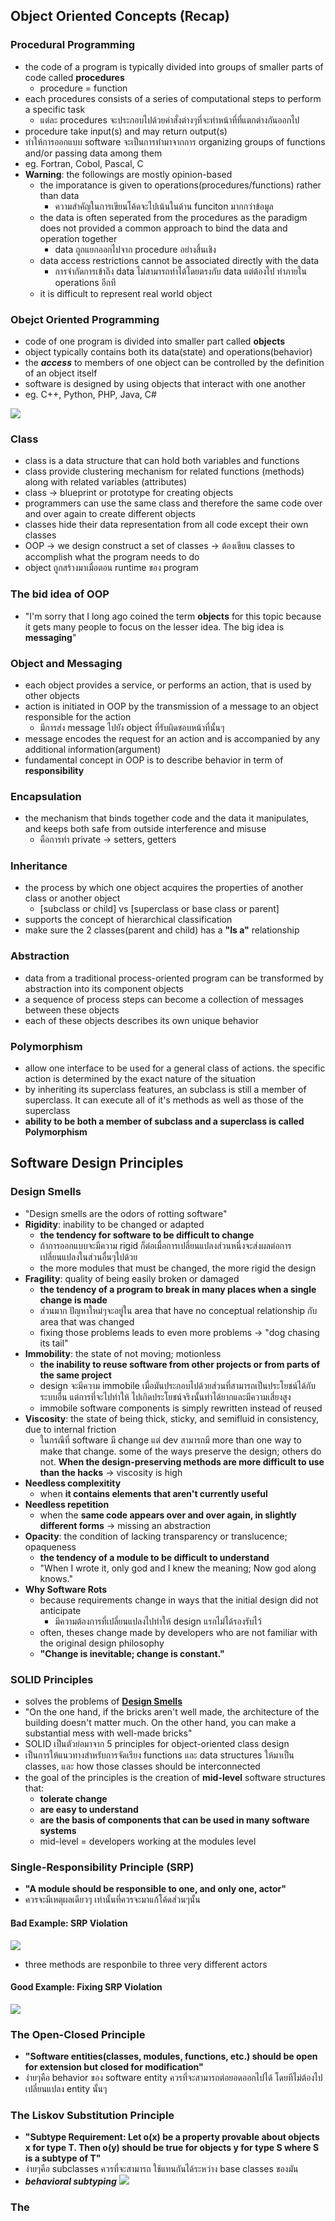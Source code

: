 ## Object Oriented Concepts (Recap)

### Procedural Programming
- the code of a program is typically divided into groups of smaller parts of code called **procedures**
  - procedure = function
- each procedures consists of a series of computational steps to perform a specific task
  - แต่ละ procedures จะประกอบไปด้วยคำสั่งต่างๆที่จะทำหน้าที่ที่แตกต่างกันออกไป
- procedure take input(s) and may return output(s)
- ทำให้การออกแบบ software จะเป็นการทำมาจากการ organizing groups of functions and/or passing data among them
- eg. Fortran, Cobol, Pascal, C
- **Warning**: the followings are mostly opinion-based
  - the imporatance is given to operations(procedures/functions) rather than data
    - ความสำคัญในการเขียนโค้ดจะไปเน้นในด้าน funciton มากกว่าข้อมูล
  - the data is often seperated from the procedures as the paradigm does not provided a common approach to bind the data and operation together
    - data ถูกแยกออกไปจาก procedure อย่างสิ้นเชิง
  - data access restrictions cannot be associated directly with the data
    - การจำกัดการเข้าถึง data ไม่สามารถทำได้โดยตรงกับ data แต่ต้องไป ทำภายใน operations อีกที
  - it is difficult to represent real world object

### Obejct Oriented Programming
- code of one program is divided into smaller part called **objects**
- object typically contains both its data(state) and operations(behavior)
- the ***access*** to members of one object can be controlled by the definition of an object itself
- software is designed by using objects that interact with one another
- eg. C++, Python, PHP, Java, C#

![](https://media.discordapp.net/attachments/1014398974649708624/1029589427254730802/unknown.png?width=1302&height=640)

### Class
- class is a data structure that can hold both variables and functions
- class provide clustering mechanism for related functions (methods) along with related variables (attributes)
- class -> blueprint or prototype for creating objects
- programmers can use the same class and therefore the same code over and over again to create different objects
- classes hide their data representation from all code except their own classes
- OOP -> we design construct a set of classes -> ต้องเขียน classes to accomplish what the program needs to do
- object ถูกสร้างมาเมื่อตอน runtime ของ program

### The bid idea of OOP
- "I'm sorry that I long ago coined the term **objects** for this topic because
 it gets many people to focus on the lesser idea. The big idea is **messaging**"

### Object and Messaging
- each object provides a service, or performs an action, that is used by other objects
- action is initiated in OOP by the transmission of a message to an object responsible for the action
  - มีการส่ง message ไปยัง object ที่รับผิดชอบหน้าที่นั้นๆ
- message encodes the request for an action and is accompanied by any additional information(argument)
- fundamental concept in OOP is to describe behavior in term of **responsibility**

### Encapsulation
- the mechanism that binds together code and the data it manipulates, and keeps both safe from outside interference and misuse
  - คือการทำ private -> setters, getters
### Inheritance
- the process by which one object acquires the properties of another class or another object
  - [subclass or child] vs [superclass or base class or parent]
- supports the concept of hierarchical classification
- make sure the 2 classes(parent and child) has a **"Is a"** relationship
### Abstraction
- data from a traditional process-oriented program can be transformed by abstraction into its component objects
- a sequence of process steps can become a collection of messages between these objects
- each of these objects describes its own unique behavior
### Polymorphism
- allow one interface to be used for a general class of actions.
the specific action is determined by the exact nature of the situation
- by inheriting its superclass features, an subclass is still a member of superclass. It
can execute all of it's methods as well as those of the superclass
- **ability to be both a member of subclass and a superclass is called Polymorphism**

## Software Design Principles

### Design Smells
- "Design smells are the odors of rotting software"
- **Rigidity**: inability to be changed or adapted
  - **the tendency for software to be difficult to change**
  - ถ้าการออกแบบจะมีความ rigid ก็ต่อเมื่อการเปลี่ยนแปลงส่วนหนึ่งจะส่งผลต่อการเปลี่ยนแปลงในส่วนอื่นๆไปด้วย
  - the more modules that must be changed, the more rigid the design
- **Fragility**: quality of being easily broken or damaged
  - **the tendency of a program to break in many places when a single change is made**
  - ส่วนมาก ปัญหาใหม่ๆจะอยู่ใน area that have no conceptual relationship กับ area that was changed
  - fixing those problems leads to even more problems -> "dog chasing its tail"
- **Immobility**: the state of not moving; motionless
  - **the inability to reuse software from other projects or from parts of the same project**
  - design จะมีความ immobile เมื่อมันประกอบไปด้วยส่วนที่สามารถเป็นประโยชน์ได้กับระบบอื่น แต่การที่จะไปทำให้
  ไปเกิดประโยชน์จริงนั้นทำได้ยากและมีความเสี่ยงสูง
  - immobile software components is simply rewritten instead of reused
- **Viscosity**: the state of being thick, sticky, and semifluid in consistency, due to internal friction
  - ในกรณีที่ software มี change แต่ dev สามารถมี more than one way to make that change. some of the ways preserve the design; others do not.
  **When the design-preserving methods are more difficult to use than the hacks** -> viscosity is high
- **Needless complexitity**
  - when **it contains elements that aren't currently useful**
- **Needless repetition**
  - when the **same code appears over and over again, in slightly different forms** -> missing an abstraction
- **Opacity**: the condition of lacking transparency or translucence; opaqueness
  - **the tendency of a module to be difficult to understand**
  - "When I wrote it, only god and I knew the meaning; Now god along knows."
- **Why Software Rots**
  - because requirements change in ways that the initial design did not anticipate
    - มีความต้องการที่เปลี่ยนแปลงไปทำให้ design แรกไม่ได้รองรับไว้
  - often, theses change made by developers who are not familiar with the original design philosophy
  - **"Change is inevitable; change is constant."**

### SOLID Principles
- solves the problems of [**Design Smells**](#design-smells)
- "On the one hand, if the bricks aren't well made, the architecture of the building doesn't matter much.
  On the other hand, you can make a substantial mess with well-made bricks"
- SOLID เป็นตัวย่อมาจาก 5 principles for object-oriented class design
- เป็นการให้แนวทางสำหรับการจัดเรียง functions และ data structures ให้มาเป็น classes, และ how those classes should be interconnected
- the goal of the principles is the creation of **mid-level** software structures that:
  - **tolerate change**
  - **are easy to understand**
  - **are the basis of components that can be used in many software systems**
  - mid-level = developers working at the modules level

### Single-Responsibility Principle (SRP)
- **"A module should be responsible to one, and only one, actor"**
- ควรจะมีเหตุผลเดียวๆ เท่านั้นที่ควรจะมาแก้โค้ดส่วนๆนั้น

#### Bad Example: SRP Violation
![](https://media.discordapp.net/attachments/1014398974649708624/1029617563157667950/unknown.png)
- three methods are responbile to three very different actors

#### Good Example: Fixing SRP Violation
![](https://media.discordapp.net/attachments/1014398974649708624/1029617771941732352/unknown.png)

### The Open-Closed Principle
- **"Software entities(classes, modules, functions, etc.) should be open for extension but closed for modification"**
- ง่ายๆคือ behavior ของ software entity ควรที่จะสามารถต่อยอดออกไปได้ โดยทีไม่ต้องไปเปลี่ยนแปลง entity นั้นๆ

### The Liskov Substitution Principle
- **"Subtype Requirement: Let o(x) be a property provable about objects x for type T.
Then o(y) should be true for objects y for type S where S is a subtype of T"**
- ง่ายๆคือ subclasses ควรที่จะสามารถ ใช้แทนกันได้ระหว่าง base classes ของมัน
- ***behavioral subtyping***
![](https://media.discordapp.net/attachments/1014398974649708624/1029619098092572752/unknown.png)

### The
